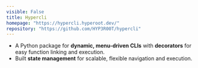 ```yaml
---
visible: False
title: Hypercli
homepage: "https://hypercli.hyperoot.dev/"
repository: "https://github.com/HYP3R00T/hypercli"
---
```


- A Python package for **dynamic, menu-driven CLIs** with **decorators** for easy function linking and execution.
- Built **state management** for scalable, flexible navigation and execution.

